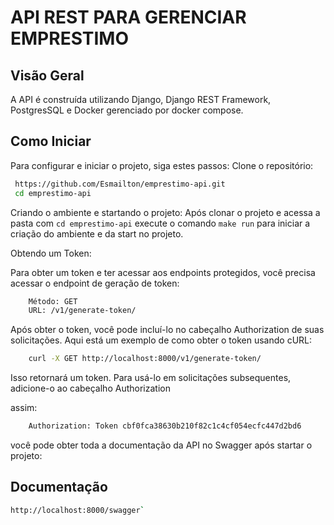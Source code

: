 # API REST PARA GERENCIAR EMPRESTIMO

## Visão Geral
A API é construída utilizando Django, Django REST Framework, PostgresSQL e Docker gerenciado por docker compose.

## Como Iniciar
Para configurar e iniciar o projeto, siga estes passos:
Clone o repositório:
   ```bash
    https://github.com/Esmailton/emprestimo-api.git
    cd emprestimo-api
```
Criando o ambiente e startando o projeto:
Após clonar o projeto e acessa a pasta com `cd emprestimo-api`
execute o comando `make run`  para iniciar a criação do ambiente e da start no projeto.

Obtendo um Token:

Para obter um token e ter acessar aos endpoints protegidos, você precisa acessar o endpoint de geração de token:

```bash
    Método: GET
    URL: /v1/generate-token/
```
Após obter o token, você pode incluí-lo no cabeçalho Authorization de suas solicitações. Aqui está um exemplo de como obter o token usando cURL:

```bash
    curl -X GET http://localhost:8000/v1/generate-token/
```
Isso retornará um token. Para usá-lo em solicitações subsequentes, adicione-o ao cabeçalho Authorization 

assim:
```bash
    Authorization: Token cbf0fca38630b210f82c1c4cf054ecfc447d2bd6
```

você pode obter toda a documentação da API no Swagger após startar o projeto:

## Documentação
```bash
http://localhost:8000/swagger`

```